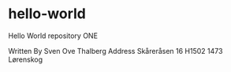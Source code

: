 # hello-world
Hello World repository ONE

Written By Sven Ove Thalberg
Address Skåreråsen 16 H1502
        1473 Lørenskog
